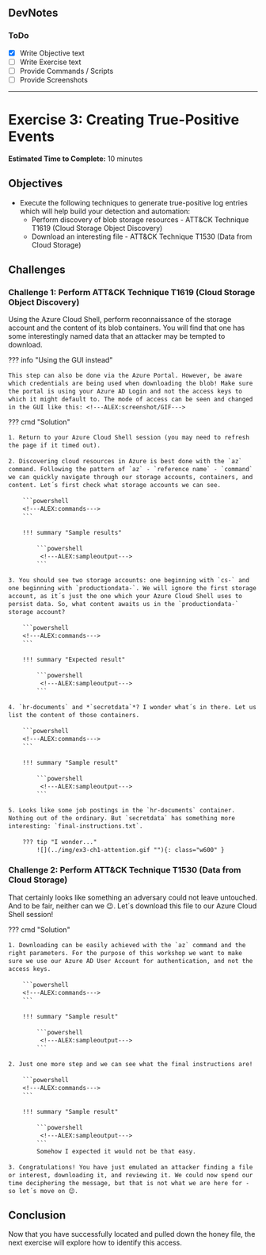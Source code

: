 ## DevNotes

### ToDo
- [X] Write Objective text
- [ ] Write Exercise text
- [ ] Provide Commands / Scripts
- [ ] Provide Screenshots

-----

# Exercise 3: Creating True-Positive Events 

<!-- markdownlint-disable MD033-->

<!--Overriding style-->
<style>
  :root {
    --sans-primary-color: #ff0000;
}
</style>

**Estimated Time to Complete:** 10 minutes

## Objectives

* Execute the following techniques to generate true-positive log entries which will help build your detection and automation:
    * Perform discovery of blob storage resources - ATT&CK Technique T1619 (Cloud Storage Object Discovery)
    * Download an interesting file - ATT&CK Technique T1530 (Data from Cloud Storage)

## Challenges

### Challenge 1: Perform ATT&CK Technique T1619 (Cloud Storage Object Discovery)

Using the Azure Cloud Shell, perform reconnaissance of the storage account and the content of its blob containers. You will find that one has some interestingly named data that an attacker may be tempted to download.

??? info "Using the GUI instead"

    This step can also be done via the Azure Portal. However, be aware which credentials are being used when downloading the blob! Make sure the portal is using your Azure AD Login and not the access keys to which it might default to. The mode of access can be seen and changed in the GUI like this: <!---ALEX:screenshot/GIF---> 

??? cmd "Solution"

    1. Return to your Azure Cloud Shell session (you may need to refresh the page if it timed out).

    2. Discovering cloud resources in Azure is best done with the `az` command. Following the pattern of `az` - `reference name` - `command` we can quickly navigate through our storage accounts, containers, and content. Let´s first check what storage accounts we can see.

        ```powershell
        <!---ALEX:commands---> 
        ```

        !!! summary "Sample results"

            ```powershell
             <!---ALEX:sampleoutput---> 
            ```

    3. You should see two storage accounts: one beginning with `cs-` and one beginning with `productiondata-`. We will ignore the first storage account, as it´s just the one which your Azure Cloud Shell uses to persist data. So, what content awaits us in the `productiondata-` storage account?   

        ```powershell
        <!---ALEX:commands---> 
        ```

        !!! summary "Expected result"

            ```powershell
             <!---ALEX:sampleoutput---> 
            ```

    4. `hr-documents` and *`secretdata`*? I wonder what´s in there. Let us list the content of those containers. 

        ```powershell
        <!---ALEX:commands---> 
        ```

        !!! summary "Sample result"

            ```powershell
             <!---ALEX:sampleoutput---> 
            ```

    5. Looks like some job postings in the `hr-documents` container. Nothing out of the ordinary. But `secretdata` has something more interesting: `final-instructions.txt`.

        ??? tip "I wonder..." 
            ![](../img/ex3-ch1-attention.gif ""){: class="w600" }

### Challenge 2: Perform ATT&CK Technique T1530 (Data from Cloud Storage)

That certainly looks like something an adversary could not leave untouched. And to be fair, neither can we 😉. Let´s download this file to our Azure Cloud Shell session! 

??? cmd "Solution"

    1. Downloading can be easily achieved with the `az` command and the right parameters. For the purpose of this workshop we want to make sure we use our Azure AD User Account for authentication, and not the access keys.   

        ```powershell
        <!---ALEX:commands---> 
        ```

        !!! summary "Sample result"

            ```powershell
             <!---ALEX:sampleoutput---> 
            ```

    2. Just one more step and we can see what the final instructions are!

        ```powershell
        <!---ALEX:commands---> 
        ```

        !!! summary "Sample result"

            ```powershell
             <!---ALEX:sampleoutput---> 
            ```
            Somehow I expected it would not be that easy.

    3. Congratulations! You have just emulated an attacker finding a file or interest, downloading it, and reviewing it. We could now spend our time deciphering the message, but that is not what we are here for - so let´s move on 😊. 

## Conclusion

Now that you have successfully located and pulled down the honey file, the next exercise will explore how to identify this access.
